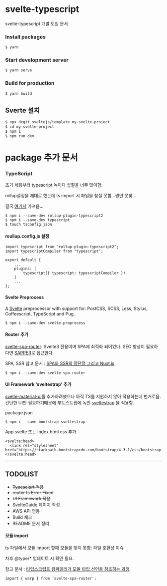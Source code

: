 # svelte-typescript
svelte-typescript 개발 도입 문서

### Install packages
```bash
$ yarn
```

### Start development server
```bash
$ yarn serve
```

### Build for production
```bash
$ yarn build
```

## Sverte 설치
```bash
$ npx degit sveltejs/template my-svelte-project
$ cd my-svelte-project
$ npm i
$ npm run dev
```

# package 추가 문서
### TypeScript
초기 세팅부터 typescript 녹이다 삽질을 너무 많이함. 

rollup설정을 제대로 했는데 ts import 시 파일을 찾질 못함...원인 못찾...

결국 [여기서](https://github.com/dafn/svelte-typescript-rollup) 가져옴...
```
$ npm i --save-dev rollup-plugin-typescript2
$ npm i --save-dev typescript
$ touch tsconfig.json
```

#### roullup.config.js 설정
```
import typescript from "rollup-plugin-typescript2";
import typescriptCompiler from "typescript";

export default {
    ...
	plugins: [
		typescript({ typescript: typescriptCompiler })
	]
    ...
};

```

#### Svelte Preprocess
A [Svelte](https://svelte.dev/) preprocessor with support for: PostCSS, SCSS, Less, Stylus, Coffeescript, TypeScript and Pug.
```
$ npm i --save-dev svelte-preprocess
```

#### Router 추가
[svelte-spa-router](https://github.com/ItalyPaleAle/svelte-spa-router): Svelte3 전용이며 SPA에 최적화 되어있다.
SEO 향상이 필요하다면 [SAPPER](https://sapper.svelte.dev/)로 접근한다.

SPA, SSR 참고 문서 : 
[SPA와 SSR의 장단점 그리고 Nuxt.js](https://medium.com/aha-official/%EC%95%84%ED%95%98-%ED%94%84%EB%A1%A0%ED%8A%B8-%EA%B0%9C%EB%B0%9C%EA%B8%B0-1-spa%EC%99%80-ssr%EC%9D%98-%EC%9E%A5%EB%8B%A8%EC%A0%90-%EA%B7%B8%EB%A6%AC%EA%B3%A0-nuxt-js-cafdc3ac2053) 

```
$ npm i --save-dev svelte-spa-router
```

#### UI Framework 'sveltestrap' 추가

[svelte-material-ui](https://github.com/hperrin/svelte-material-ui)를 추가하려했으나 아직 TS를 지원하지 않아 적용하는데 번거로움. 간단한 UI만 필요하기때문에 부트스트랩에 녹인 [sveltestrap](https://github.com/bestguy/sveltestrap) 을 적용함.

package.json
```
$ npm i --save bootstrap sveltestrap
```
App.svelte 또는 index.html css 추가
```
<svelte:head>
  <link rel="stylesheet" href="https://stackpath.bootstrapcdn.com/bootstrap/4.3.1/css/bootstrap.min.css">
</svelte:head>
```

---

## TODOLIST
- ~~Typesciprt 적용~~
- ~~router ts Error Fixed~~
- ~~UI Framework 적용~~
- SvelteGuide 페이지 작성
- AWS API 연동
- Build 체크
- README 문서 정리

#### 모듈 import 
ts 파일에서 모듈 import 할때 모듈을 찾지 못함: 파일 호환성 이슈

차후 @type/* 업데이트 시 확인 필요.

참고 문서 : [타입스크립트 컴파일러가 모듈 타입 선언을 참조하는 과정](https://medium.com/naver-fe-platform/%ED%83%80%EC%9E%85%EC%8A%A4%ED%81%AC%EB%A6%BD%ED%8A%B8-%EC%BB%B4%ED%8C%8C%EC%9D%BC%EB%9F%AC%EA%B0%80-%EB%AA%A8%EB%93%88-%ED%83%80%EC%9E%85-%EC%84%A0%EC%96%B8%EC%9D%84-%EC%B0%B8%EC%A1%B0%ED%95%98%EB%8A%94-%EA%B3%BC%EC%A0%95-5bfc55a88bb6)
```
import { warp } from 'svelte-spa-router';
```

